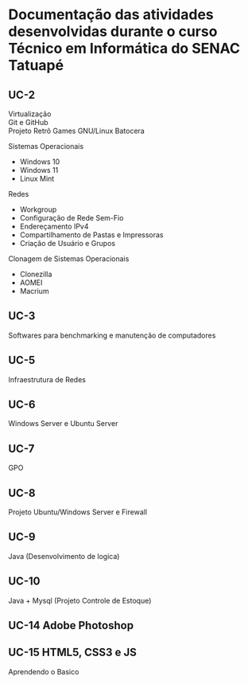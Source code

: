 # Documentação das atividades desenvolvidas durante o curso Técnico em Informática do SENAC Tatuapé


## UC-2 
Virtualização  
Git e GitHub  
Projeto Retrô Games GNU/Linux Batocera  

Sistemas Operacionais   
* Windows 10 
* Windows 11
* Linux Mint  
 
Redes
* Workgroup
* Configuração de Rede Sem-Fio
* Endereçamento IPv4
* Compartilhamento de Pastas e Impressoras
* Criação de Usuário e Grupos

Clonagem de Sistemas Operacionais 
* Clonezilla
* AOMEI
* Macrium

## UC-3
Softwares para benchmarking e manutenção de computadores

## UC-5
Infraestrutura de Redes

## UC-6
Windows Server e Ubuntu Server

## UC-7
GPO

## UC-8
Projeto Ubuntu/Windows Server e Firewall

## UC-9
Java (Desenvolvimento de logica)

## UC-10 
Java + Mysql (Projeto Controle de Estoque)

## UC-14 Adobe Photoshop

## UC-15 HTML5, CSS3 e JS
Aprendendo o Basico
